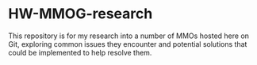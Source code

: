 # HW-MMOG-research

This repository is for my research into a number of MMOs hosted here on Git, exploring common issues they encounter and potential solutions that could be implemented to help resolve them.
